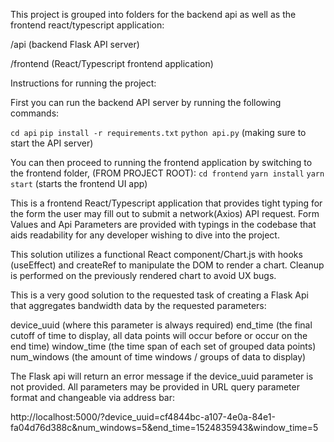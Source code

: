 This project is grouped into folders for the backend api as well as the frontend react/typescript application:

/api (backend Flask API server)

/frontend (React/Typescript frontend application)


Instructions for running the project:

First you can run the backend API server by running the following commands:

`cd api`
`pip install -r requirements.txt`
`python api.py` (making sure to start the API server)

You can then proceed to running the frontend application by switching to the frontend folder, (FROM PROJECT ROOT):
`cd frontend`
`yarn install`
`yarn start` (starts the frontend UI app)


This is a frontend React/Typescript application that provides tight typing for the form the user may fill out to submit a network(Axios) API request. Form Values and Api Parameters are provided with typings in the codebase that aids readability for any developer wishing to dive into the project.

This solution utilizes a functional React component/Chart.js with hooks (useEffect) and createRef to manipulate the DOM to render a chart.
Cleanup is performed on the previously rendered chart to avoid UX bugs.

This is a very good solution to the requested task of creating a Flask Api that aggregates bandwidth data by the requested parameters:

device_uuid (where this parameter is always required)
end_time (the final cutoff of time to display, all data points will occur before or occur on the end time)
window_time (the time span of each set of grouped data points)
num_windows (the amount of time windows / groups of data to display)

The Flask api will return an error message if the device_uuid parameter is not provided.
All parameters may be provided in URL query parameter format and changeable via address bar:

http://localhost:5000/?device_uuid=cf4844bc-a107-4e0a-84e1-fa04d76d388c&num_windows=5&end_time=1524835943&window_time=5





